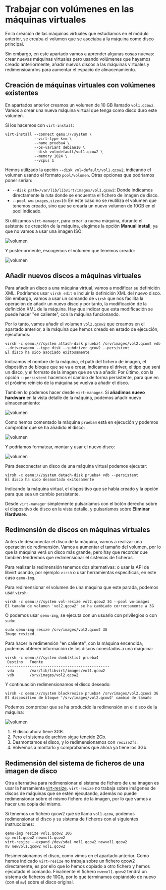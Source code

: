 # Trabajar con volúmenes en las máquinas virtuales

En la creación de las máquinas virtuales que estudiamos en el módulo anterior, se creaba el volumen que se asociaba a la máquina como disco principal.

Sin embargo, en este apartado vamos a aprender algunas cosas nuevas: crear nuevas máquinas virtuales pero usando volúmenes que hayamos creado anteriormente, añadir nuevos discos a las máquinas virtuales y redimensioanrlos para aumentar el espacio de almacenamiento.

## Creación de máquinas virtuales con volúmenes existentes

En apartados anterior creamos un volumen de 10 GB llamado `vol1.qcow2`. Vamos a crear una nueva máquina virtual que tenga como disco duro este volumen.

Si los hacemos con `virt-install`:

```
virt-install --connect qemu:///system \
			 --virt-type kvm \
			 --name prueba4 \
			 --os-variant debian10 \
			 --disk vol=default/vol1.qcow2 \
			 --memory 1024 \
			 --vcpus 1
```			 

Hemos utilizado la opción `--disk vol=default/vol1.qcow2`, indicando el volumen usando el formato `pool/volumen`. Otras opciones que podríamos poner serían:

* `--disk path=/var/lib/libvirt/images/vol1.qcow2`: Donde indicamos directamente la ruta donde se encuentra el fichero de imagen de disco.
* `--pool wm-images,size=10`: En este caso no se reutiliza el volumen que tenemos creado, sino que se crearía un nuevo volumen de 10GB en el pool indicado.

Si utilizamos `virt-manager`, para crear la nueva máquina, durante el asistente de creación de la máquina, elegimos la opción **Manual install**, ya que no vamos a usar una imagen ISO:

![volumen](img/volumen9.png)

Y posteriormente, escogemos el volumen que tenemos creado:

![volumen](img/volumen4.png)

## Añadir nuevos discos a máquinas virtuales

Para añadir un disco a una máquina virtual, vamos a modificar su definición XML. Podríamos usar `virsh edit` e incluir la definición XML del nuevo disco. Sin embargo, vamos a usar un comando de `virsh` que nos facilita la operación de añadir un nuevo disco y por tanto, la modificación de la definición XML de la máquina. Hay que indicar que esta modificación se puede hacer "en caliente", con la máquina funcionando.

Por lo tanto, vamos añadir el volumen `vol2.qcow2` que creamos en el apartado anterior, a la máquina que hemos creado en estado de ejecución, ejecutamos:

```
virsh -c qemu:///system attach-disk prueba4 /srv/images/vol2.qcow2 vdb --driver=qemu --type disk --subdriver qcow2 --persistent
El disco ha sido asociado exitosamente
```

Indicamos el nombre de la máquina, el path del fichero de imagen, el dispositivo de bloque que se va a crear, indicamos el driver, el tipo que será un disco, y el formato de la imagen que se va a añadir. Por último, con la opción `--persistent` hacemos el cambio de forma persistente, para que en el próximo reinicio de la máquina se vuelva a añadir el disco.

También lo podemos hacer desde `virt-manager`. Si **añadimos nuevo hardware** en la vista detalle de la máquina, podemos añadir nuevo almacenamiento:

![volumen](img/volumen5.png)

Como hemos comentado la máquina `prueba4` está en ejecución y podemos comprobar que se ha añadido el disco:

![volumen](img/volumen6.png)

Y podríamos formatear, montar y usar el nuevo disco:

![volumen](img/volumen7.png)

Para desconectar un disco de una máquina virtual podemos ejecutar:

```
virsh -c qemu:///system detach-disk prueba4 vdb --persistent
El disco ha sido desmontado exitosamente
```

Indicando la máquina virtual, el dispositivo que se había creado y la opción para que sea un cambio persistente.

Desde `virt-manager` simplemente pulsaríamos con el botón derecho sobre el dispositivo de disco en la vista detalle, y pulsaríamos sobre **Eliminar Hardware**.

## Redimensión de discos en máquinas virtuales

Antes de desconectar el disco de la máquina, vamos a realizar una operación de redimensión. Vamos a aumentar el tamaño del volumen, por lo que la máquina verá un disco más grande, pero hay que recordar que también tendremos que redimensionar el sistemas de ficheros.

Para realizar la redimensión tenemos dos alternativas: o usar la API de libvirt usando, por ejemplo `virsh` o usar herramientas especificas, en este caso `qemu-img`.

Para redimensionar el volumen de una máquina que este parada, podemos usar `virsh`:

```
virsh -c qemu:///system vol-resize vol2.qcow2 3G --pool vm-images
El tamaño de volumen 'vol2.qcow2' se ha cambiado correctamente a 3G
```

O podemos usar `qemu-img`, se ejecuta con un usuario con privilegios o con `sudo`:

```
sudo qemu-img resize /srv/images/vol2.qcow2 3G
Image resized.
```

Para hacer la redimensión "en caliente", con la máquina encendida, podemos obtener información de los discos conectados a una máquina:

```
virsh -c qemu:///system domblklist prueba4 
 Destino   Fuente
-----------------------------------------------
 vda       /var/lib/libvirt/images/vol1.qcow2
 vdb       /srv/images/vol2.qcow2
```

Y continuación redimensionamos el disco deseado:

```
virsh -c qemu:///system blockresize prueba4 /srv/images/vol2.qcow2 3G
El dispositivo de bloque '/srv/images/vol2.qcow2' cambió de tamaño
```

Podemos comprobar que se ha producido la redimensión en el disco de la máquina:

![volumen](img/volumen8.png)

1. El disco ahora tiene 3GB.
2. Pero el sistema de archivo sigue teneido 2Gb. 
3. Desmontamos el disco, y lo redimensionamos con `resize2fs`.
4. Volvemos a montarlo y comprobamos que ahora ya tiene los 3Gb.

## Redimensión del sistema de ficheros de una imagen de disco

Otra alternativa para redimensionar el sistema de fichero de una imagen es usar la herramienta [virt-resize](https://libguestfs.org/virt-resize.1.html). `virt-resize` no trabaja sobre imágenes de discos de máquinas que se estén ejecutando, además no puede redimensionar sobre el mismo fichero de la imagen, por lo que vamos a hacer una copia del mismo.

Si tenemos un fichero qcow2 que se llama `vol1.qcow`, podemos redimensionar el disco y su sistema de ficheros con al siguientes instrucciones:

```
qemu-img resize vol1.qcow2 10G
cp vol1.qcow2 newvol1.qcow2
virt-resize --expand /dev/sda1 vol1.qcow2 newvol1.qcow2
mv newvol1.qcow2 vol1.qcow2
```

Resimensionamos el disco, como vimos en el apartado anterior. Como hemos indicado `virt-resize` no trabaja sobre un fichero qcow2 directamente, es por ello que lo hemos copiado a otro fichero y hemos ejecutado el comando. Finalmente el fichero `nwevol1.qcow2` tendrá un sistema de ficheros de 10Gb, por lo que terminamos copiándolo de nuevo (con el `mv`) sobre el disco original.

